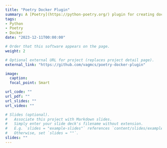 ```yaml
---
title: "Poetry Docker Plugin"
summary: A [Poetry](https://python-poetry.org/) plugin for creating docker images.
tags:
- Python
- Poetry
- Docker
date: "2023-12-11T00:00:00"

# Order that this software appears on the page.
weight: 2

# Optional external URL for project (replaces project detail page).
external_link: "https://github.com/vagmcs/poetry-docker-plugin"

image:
  caption:
  focal_point: Smart

url_code: ""
url_pdf: ""
url_slides: ""
url_video: ""

# Slides (optional).
#   Associate this project with Markdown slides.
#   Simply enter your slide deck's filename without extension.
#   E.g. `slides = "example-slides"` references `content/slides/example-slides.md`.
#   Otherwise, set `slides = ""`.
slides: ""
---
```

